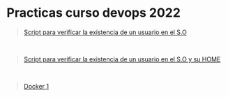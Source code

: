 # Practicas curso devops 2022

> [Script para verificar la existencia de un usuario en el S.O](https://github.com/fncambres/DevOps2022-Practicas/tree/main/modulo4/scriptUsername.sh)

<br>

> [Script para verificar la existencia de un usuario en el S.O y su HOME](https://github.com/fncambres/DevOps2022-Practicas/tree/main/modulo4/scriptUsernameHome.sh)

<br> 

> [Docker 1](https://github.com/fncambres/DevOps2022-Practicas/blob/main/modulo5/docker.md)

